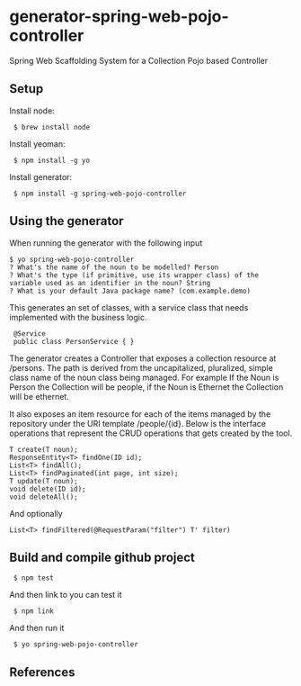 # generator-spring-web-pojo-controller
Spring Web Scaffolding System for a Collection Pojo based Controller

## Setup
   
Install node:

     $ brew install node 
     
Install yeoman:
   
     $ npm install -g yo
   
Install generator:
   
     $ npm install -g spring-web-pojo-controller
   
     
## Using the generator
When running the generator with the following input
     
````
$ yo spring-web-pojo-controller
? What's the name of the noun to be modelled? Person
? What's the type (if primitive, use its wrapper class) of the variable used as an identifier in the noun? String
? What is your default Java package name? (com.example.demo)
````

This generates an set of classes, with a service class that needs implemented with the business logic.

     @Service
     public class PersonService { }

The generator creates a Controller that exposes a collection resource at /persons. 
The path is derived from the uncapitalized, pluralized, simple class name of the noun class being managed. For example
If the Noun is Person the Collection will be people, if the Noun is Ethernet the Collection will be ethernet.

It also exposes an item resource for each of the items managed by the repository under the URI template /people/{id}.
Below is the interface operations that represent the CRUD operations that gets created by the tool.

````
T create(T noun);
ResponseEntity<T> findOne(ID id);
List<T> findAll();
List<T> findPaginated(int page, int size);
T update(T noun);
void delete(ID id);
void deleteAll();
````

And optionally 
 
```` 
List<T> findFiltered(@RequestParam("filter") T' filter)
````

## Build and compile github project

     $ npm test
     
And then link to you can test it

     $ npm link
     
And then run it

     $ yo spring-web-pojo-controller
 
 
## References

     

